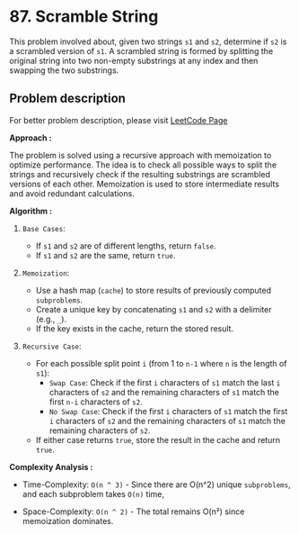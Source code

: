# 87. Scramble String

This problem involved about, given two strings `s1` and `s2`, determine if `s2` is a scrambled version of `s1`. A scrambled string is formed by splitting the original string into two non-empty substrings at any index and then swapping the two substrings.

## Problem description

For better problem description, please visit [LeetCode Page](https://leetcode.com/problems/scramble-string/description)

**Approach :**<br/>

The problem is solved using a recursive approach with memoization to optimize performance. The idea is to check all possible ways to split the strings and recursively check if the resulting substrings are scrambled versions of each other. Memoization is used to store intermediate results and avoid redundant calculations.

**Algorithm :**<br/>

1. `Base Cases`:

    - If `s1` and `s2` are of different lengths, return `false`.
    - If `s1` and `s2` are the same, return `true`.

2. `Memoization`:

    - Use a hash map (`cache`) to store results of previously computed `subproblems`.
    - Create a unique key by concatenating `s1` and `s2` with a delimiter (e.g., `_`).
    - If the key exists in the cache, return the stored result.

3. `Recursive Case`:
    - For each possible split point `i` (from 1 to `n-1` where `n` is the length of `s1`):
        - `Swap Case`: Check if the first `i` characters of `s1` match the last `i` characters of `s2` and the remaining characters of `s1` match the first `n-i` characters of `s2`.
        - `No Swap Case`: Check if the first `i` characters of `s1` match the first `i` characters of `s2` and the remaining characters of `s1` match the remaining characters of `s2`.
    - If either case returns `true`, store the result in the cache and return `true`.

**Complexity Analysis :**<br/>

-   Time-Complexity: `O(n ^ 3)` - Since there are O(n^2) unique `subproblems`, and each subproblem takes `O(n)` time,

-   Space-Complexity: `O(n ^ 2)` - The total remains O(n²) since memoization dominates.
